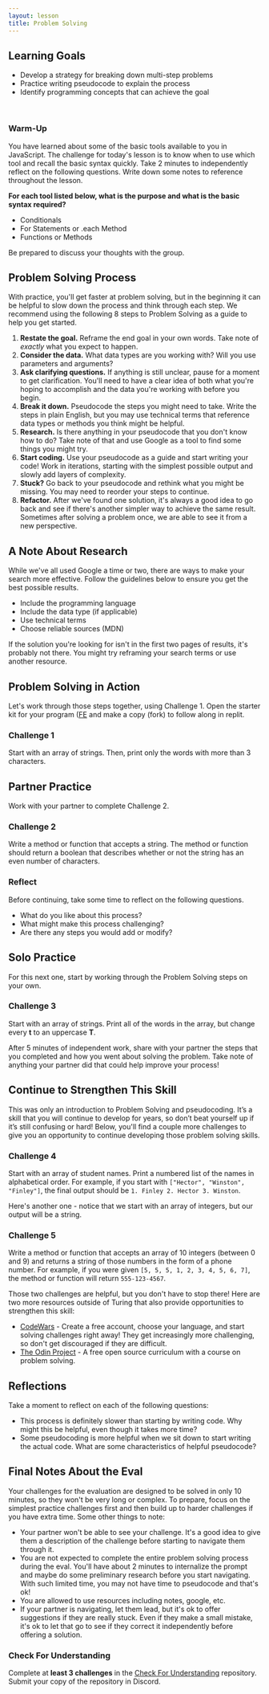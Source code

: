 ```yaml
---
layout: lesson
title: Problem Solving
---
```


## Learning Goals

- Develop a strategy for breaking down multi-step problems
- Practice writing pseudocode to explain the process
- Identify programming concepts that can achieve the goal

<br>

<div class="s-card">
  <h3>Warm-Up</h3>
  <p>You have learned about some of the basic tools available to you in JavaScript. The challenge for today's lesson is to know when to use which tool and recall the basic syntax quickly. Take 2 minutes to independently reflect on the following questions. Write down some notes to reference throughout the lesson.</p>
  <p><strong>For each tool listed below, what is the purpose and what is the basic syntax required?</strong></p>
  <ul>
    <li>Conditionals</li>
    <li>For Statements or .each Method</li>
    <li>Functions or Methods</li>
  </ul>
  <p>Be prepared to discuss your thoughts with the group.</p>
</div>

## Problem Solving Process
With practice, you'll get faster at problem solving, but in the beginning it can be helpful to slow down the process and think through each step. We recommend using the following 8 steps to Problem Solving as a guide to help you get started.
1. **Restate the goal.** Reframe the end goal in your own words. Take note of *exactly* what you expect to happen.
1. **Consider the data.** What data types are you working with? Will you use parameters and arguments?
1. **Ask clarifying questions.** If anything is still unclear, pause for a moment to get clarification. You'll need to have a clear idea of both what you're hoping to accomplish and the data you're working with before you begin.
1. **Break it down.** Pseudocode the steps you might need to take. Write the steps in plain English, but you may use technical terms that reference data types or methods you think might be helpful.
1. **Research.** Is there anything in your pseudocode that you don't know how to do? Take note of that and use Google as a tool to find some things you might try.
1. **Start coding.** Use your pseudocode as a guide and start writing your code! Work in iterations, starting with the simplest possible output and slowly add layers of complexity.
1. **Stuck?** Go back to your pseudocode and rethink what you might be missing. You may need to reorder your steps to continue.
1. **Refactor.** After we've found one solution, it's always a good idea to go back and see if there's another simpler way to achieve the same result. Sometimes after solving a problem once, we are able to see it from a new perspective.


## A Note About Research
While we've all used Google a time or two, there are ways to make your search more effective. Follow the guidelines below to ensure you get the best possible results.
- Include the programming language
- Include the data type (if applicable)
- Use technical terms
- Choose reliable sources (MDN)

If the solution you're looking for isn't in the first two pages of results, it's probably not there. You might try reframing your search terms or use another resource.

## Problem Solving in Action
Let's work through those steps together, using Challenge 1. Open the starter kit for your program (<a href="https://replit.com/@danpariente/problem-solving#index.js" target="blank">FE</a> and make a copy (fork) to follow along in replit.

<div class="s-card">
  <h3>Challenge 1</h3>
  <p>Start with an array of strings. Then, print only the words with more than 3 characters.</p>
</div>

## Partner Practice
Work with your partner to complete Challenge 2. 

<div class="s-card">
  <h3>Challenge 2</h3>
  <p>Write a method or function that accepts a string. The method or function should return a boolean that describes whether or not the string has an even number of characters.</p>
</div>

### Reflect
Before continuing, take some time to reflect on the following questions. 
- What do you like about this process?
- What might make this process challenging?
- Are there any steps you would add or modify?

## Solo Practice
For this next one, start by working through the Problem Solving steps on your own.

<div class="s-card">
  <h3>Challenge 3</h3>
  <p>Start with an array of strings. Print all of the words in the array, but change every <strong>t</strong> to an uppercase <strong>T</strong>.</p>
</div>

After 5 minutes of independent work, share with your partner the steps that you completed and how you went about solving the problem. Take note of anything your partner did that could help improve your process!

## Continue to Strengthen This Skill
This was only an introduction to Problem Solving and pseudocoding. It’s a skill that you will continue to develop for years, so don’t beat yourself up if it’s still confusing or hard! Below, you'll find a couple more challenges to give you an opportunity to continue developing those problem solving skills.

<div class="s-card">
  <h3>Challenge 4</h3>
  <p>Start with an array of student names. Print a numbered list of the names in alphabetical order. For example, if you start with <code>["Hector", "Winston", "Finley"]</code>, the final output should be <code>1. Finley 2. Hector 3. Winston</code>.</p>
</div>

Here's another one - notice that we start with an array of integers, but our output will be a string.

<div class="s-card">
  <h3>Challenge 5</h3>
  <p>Write a method or function that accepts an array of 10 integers (between 0 and 9) and returns a string of those numbers in the form of a phone number. For example, if you were given <code>[5, 5, 5, 1, 2, 3, 4, 5, 6, 7]</code>, the method or function will return <code>555-123-4567</code>.</p>
</div>

Those two challenges are helpful, but you don't have to stop there! Here are two more resources outside of Turing that also provide opportunities to strengthen this skill: 
- [CodeWars](https://www.codewars.com/dashboard) - Create a free account, choose your language, and start solving challenges right away! They get increasingly more challenging, so don't get discouraged if they are difficult.
- [The Odin Project](https://www.theodinproject.com/lessons/foundations-problem-solving) - A free open source curriculum with a course on problem solving.

## Reflections
Take a moment to reflect on each of the following questions: 
- This process is definitely slower than starting by writing code. Why might this be helpful, even though it takes more time? 
- Some pseudocoding is more helpful when we sit down to start writing the actual code. What are some characteristics of helpful pseudocode?

## Final Notes About the Eval
Your challenges for the evaluation are designed to be solved in only 10 minutes, so they won't be very long or complex. To prepare, focus on the simplest practice challenges first and then build up to harder challenges if you have extra time. Some other things to note: 
- Your partner won't be able to see your challenge. It's a good idea to give them a description of the challenge before starting to navigate them through it. 
- You are not expected to complete the entire problem solving process during the eval. You'll have about 2 minutes to internalize the prompt and maybe do some preliminary research before you start navigating. With such limited time, you may not have time to pseudocode and that's ok!
- You are allowed to use resources including notes, google, etc.
- If your partner is navigating, let them lead, but it's ok to offer suggestions if they are really stuck. Even if they make a small mistake, it's ok to let that go to see if they correct it independently before offering a solution.

<div class="s-card">
  <h3>Check For Understanding</h3>
  <p>Complete at <strong>least 3 challenges</strong> in the <a href="https://github.com/solidkraft/m0_problem_solving" target="blank">Check For Understanding</a> repository. Submit your copy of the repository in Discord.</p>
</div>

<br><br><br><br><br>
